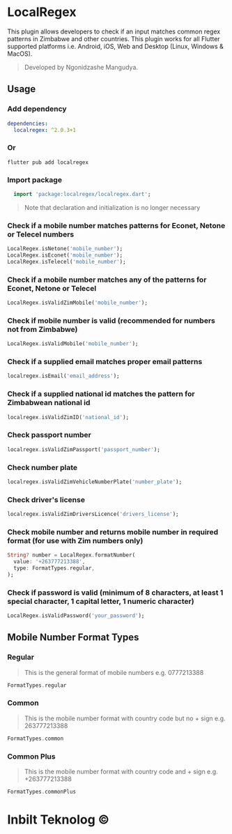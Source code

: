 # LocalRegex

This plugin allows developers to check if an input matches common regex patterns in Zimbabwe and other countries.
This plugin works for all Flutter supported platforms i.e. Android, iOS, Web and Desktop (Linux, Windows & MacOS).

> Developed by Ngonidzashe Mangudya.

## Usage
### Add dependency
```yaml
dependencies:
  localregex: ^2.0.3+1
```

### Or
```shell
flutter pub add localregex
```

### Import package
```dart
  import 'package:localregex/localregex.dart';
```

> Note that declaration and initialization is no longer necessary

### Check if a mobile number matches patterns for Econet, Netone or Telecel numbers

```dart
LocalRegex.isNetone('mobile_number');
LocalRegex.isEconet('mobile_number');
LocalRegex.isTelecel('mobile_number');
```

### Check if a mobile number matches any of the patterns for Econet, Netone or Telecel
```dart
LocalRegex.isValidZimMobile('mobile_number');
```

### Check if mobile number is valid (recommended for numbers not from Zimbabwe)
```dart
LocalRegex.isValidMobile('mobile_number');
```

### Check if a supplied email matches proper email patterns
```dart
localregex.isEmail('email_address');
```

### Check if a supplied national id matches the pattern for Zimbabwean national id
```dart
localregex.isValidZimID('national_id');
```

### Check passport number
```dart
localregex.isValidZimPassport('passport_number');
```

### Check number plate
```dart
localregex.isValidZimVehicleNumberPlate('number_plate');
```

### Check driver's license
```dart
localregex.isValidZimDriversLicence('drivers_license');
```

### Check mobile number and returns mobile number in required format (for use with Zim numbers only)
``` dart
String? number = LocalRegex.formatNumber(
  value: '+263777213388',
  type: FormatTypes.regular,
);
```

### Check if password is valid (minimum of 8 characters, at least 1 special character, 1 capital letter, 1 numeric character)
```dart
LocalRegex.isValidPassword('your_password');
```

## Mobile Number Format Types
### Regular
> This is the general format of mobile numbers e.g. 0777213388
``` dart
FormatTypes.regular
```

### Common
> This is the mobile number format with country code but no + sign e.g. 263777213388
``` dart
FormatTypes.common
```

### Common Plus
> This is the mobile number format with country code and + sign e.g. +263777213388
``` dart
FormatTypes.commonPlus
```

# Inbilt Teknolog ©
